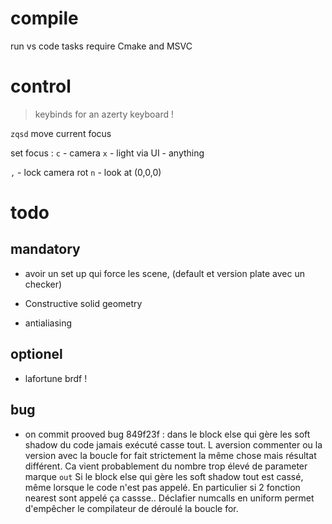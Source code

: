 # compile

run vs code tasks
require Cmake and MSVC

# control

> keybinds for an azerty keyboard !

`zqsd` move current focus

set focus :
`c` - camera
`x` - light
via UI - anything

`,` - lock camera rot
`n` - look at (0,0,0)

# todo

## mandatory

- avoir un set up qui force les scene, (default et version plate avec un checker)

- Constructive solid geometry
- antialiasing


## optionel

- lafortune brdf !

## bug

- on commit prooved bug 849f23f : dans le block else qui gère les soft shadow du code jamais exécuté casse tout. L aversion commenter ou la version avec la boucle for fait strictement la même chose mais résultat différent. Ca vient probablement du nombre trop élevé de parameter marque `out`
Si le block else qui gère les soft shadow tout est cassé, même lorsque le code n'est pas appelé.
En particulier si 2 fonction nearest sont appelé ça cassse.. Déclafier numcalls en uniform permet d'empêcher le compilateur de déroulé la boucle for.

